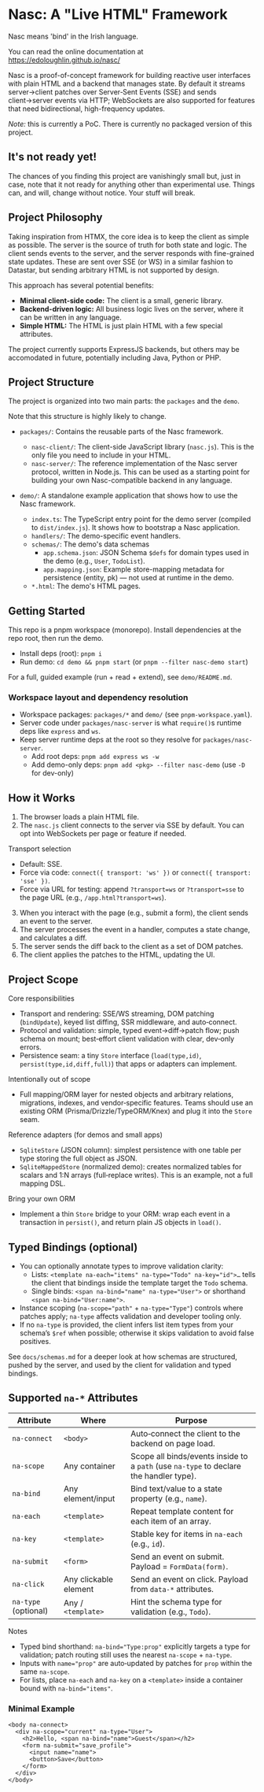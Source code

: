 # Nasc: A "Live HTML" Framework

Nasc means 'bind' in the Irish language.

You can read the online documentation at https://edoloughlin.github.io/nasc/

Nasc is a proof-of-concept framework for building reactive user interfaces with plain HTML and a backend that manages state. By default it streams server→client patches over Server‑Sent Events (SSE) and sends client→server events via HTTP; WebSockets are also supported for features that need bidirectional, high-frequency updates.

*Note:* this is currently a PoC. There is currently no packaged version of this project.

## It's not ready yet!

The chances of you finding this project are vanishingly small but, just in case, note that it not ready for anything other than experimental use. Things can, and will, change without notice. Your stuff will break.

## Project Philosophy

Taking inspiration from HTMX, the core idea is to keep the client as simple as possible. The server is the source of truth for both state and logic. The client sends events to the server, and the server responds with fine-grained state updates. These are sent over SSE (or WS) in a similar fashion to Datastar, but sending arbitrary HTML is not supported by design.

This approach has several potential benefits:

* **Minimal client-side code:** The client is a small, generic library.
* **Backend-driven logic:** All business logic lives on the server, where it can be written in any language.
* **Simple HTML:** The HTML is just plain HTML with a few special attributes.

The project currently supports ExpressJS backends, but others may be accomodated in future, potentially including Java, Python or PHP.

## Project Structure

The project is organized into two main parts: the `packages` and the `demo`.

Note that this structure is highly likely to change.

* `packages/`: Contains the reusable parts of the Nasc framework.
  * `nasc-client/`: The client-side JavaScript library (`nasc.js`). This is the only file you need to include in your HTML.
  * `nasc-server/`: The reference implementation of the Nasc server protocol, written in Node.js. This can be used as a starting point for building your own Nasc-compatible backend in any language.

* `demo/`: A standalone example application that shows how to use the Nasc framework.
  * `index.ts`: The TypeScript entry point for the demo server (compiled to `dist/index.js`). It shows how to bootstrap a Nasc application.
  * `handlers/`: The demo-specific event handlers.
  * `schemas/`: The demo's data schemas
    * `app.schema.json`: JSON Schema `$defs` for domain types used in the demo (e.g., `User`, `TodoList`).
    * `app.mapping.json`: Example store-mapping metadata for persistence (entity, pk) — not used at runtime in the demo.
  * `*.html`: The demo's HTML pages.

## Getting Started

This repo is a pnpm workspace (monorepo). Install dependencies at the repo root, then run the demo.

- Install deps (root): `pnpm i`
- Run demo: `cd demo && pnpm start` (or `pnpm --filter nasc-demo start`)

For a full, guided example (run + read + extend), see `demo/README.md`.

### Workspace layout and dependency resolution

- Workspace packages: `packages/*` and `demo/` (see `pnpm-workspace.yaml`).
- Server code under `packages/nasc-server` is what `require()`s runtime deps like `express` and `ws`.
- Keep server runtime deps at the root so they resolve for `packages/nasc-server`.
  - Add root deps: `pnpm add express ws -w`
  - Add demo-only deps: `pnpm add <pkg> --filter nasc-demo` (use `-D` for dev-only)

## How it Works

1. The browser loads a plain HTML file.
2. The `nasc.js` client connects to the server via SSE by default. You can opt into WebSockets per page or feature if needed.

Transport selection

* Default: SSE.
* Force via code: `connect({ transport: 'ws' })` or `connect({ transport: 'sse' })`.
* Force via URL for testing: append `?transport=ws` or `?transport=sse` to the page URL (e.g., `/app.html?transport=ws`).

3. When you interact with the page (e.g., submit a form), the client sends an event to the server.
4. The server processes the event in a handler, computes a state change, and calculates a diff.
5. The server sends the diff back to the client as a set of DOM patches.
6. The client applies the patches to the HTML, updating the UI.

## Project Scope

Core responsibilities

* Transport and rendering: SSE/WS streaming, DOM patching (`bindUpdate`), keyed list diffing, SSR middleware, and auto‑connect.
* Protocol and validation: simple, typed event→diff→patch flow; push schema on mount; best‑effort client validation with clear, dev‑only errors.
* Persistence seam: a tiny `Store` interface (`load(type,id)`, `persist(type,id,diff,full)`) that apps or adapters can implement.

Intentionally out of scope

* Full mapping/ORM layer for nested objects and arbitrary relations, migrations, indexes, and vendor‑specific features. Teams should use an existing ORM (Prisma/Drizzle/TypeORM/Knex) and plug it into the `Store` seam.

Reference adapters (for demos and small apps)

* `SqliteStore` (JSON column): simplest persistence with one table per type storing the full object as JSON.
* `SqliteMappedStore` (normalized demo): creates normalized tables for scalars and 1:N arrays (full‑replace writes). This is an example, not a full mapping DSL.

Bring your own ORM

* Implement a thin `Store` bridge to your ORM: wrap each event in a transaction in `persist()`, and return plain JS objects in `load()`.

## Typed Bindings (optional)

* You can optionally annotate types to improve validation clarity:
  * Lists: `<template na-each="items" na-type="Todo" na-key="id">…` tells the client that bindings inside the template target the `Todo` schema.
  * Single binds: `<span na-bind="name" na-type="User">` or shorthand `<span na-bind="User:name">`.
* Instance scoping (`na-scope="path"` + `na-type="Type"`) controls where patches apply; `na-type` affects validation and developer tooling only.
* If no `na-type` is provided, the client infers list item types from your schema’s `$ref` when possible; otherwise it skips validation to avoid false positives.

See `docs/schemas.md` for a deeper look at how schemas are structured, pushed by the server, and used by the client for validation and typed bindings.

## Supported `na-*` Attributes

| Attribute            | Where                 | Purpose                                                        |
|----------------------|-----------------------|----------------------------------------------------------------|
| `na-connect`         | `<body>`              | Auto‑connect the client to the backend on page load.          |
| `na-scope`        | Any container         | Scope all binds/events inside to a `path` (use `na-type` to declare the handler type). |
| `na-bind`            | Any element/input     | Bind text/value to a state property (e.g., `name`).           |
| `na-each`            | `<template>`          | Repeat template content for each item of an array.            |
| `na-key`             | `<template>`          | Stable key for items in `na-each` (e.g., `id`).               |
| `na-submit`          | `<form>`              | Send an event on submit. Payload = `FormData(form)`.          |
| `na-click`           | Any clickable element | Send an event on click. Payload from `data-*` attributes.     |
| `na-type` (optional) | Any / `<template>`    | Hint the schema type for validation (e.g., `Todo`).           |

Notes
* Typed bind shorthand: `na-bind="Type:prop"` explicitly targets a type for validation; patch routing still uses the nearest `na-scope` + `na-type`.
* Inputs with `name="prop"` are auto‑updated by patches for `prop` within the same `na-scope`.
* For lists, place `na-each` and `na-key` on a `<template>` inside a container bound with `na-bind="items"`.

### Minimal Example

```
<body na-connect>
  <div na-scope="current" na-type="User">
    <h2>Hello, <span na-bind="name">Guest</span></h2>
    <form na-submit="save_profile">
      <input name="name">
      <button>Save</button>
    </form>
  </div>
</body>
```
